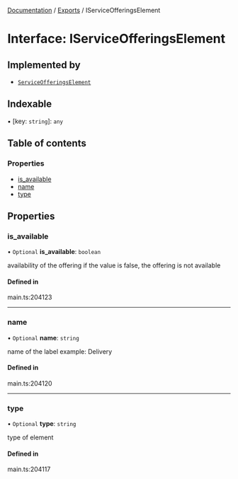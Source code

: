 [Documentation](../README.md) / [Exports](../modules.md) / IServiceOfferingsElement

# Interface: IServiceOfferingsElement

## Implemented by

- [`ServiceOfferingsElement`](../classes/ServiceOfferingsElement.md)

## Indexable

▪ [key: `string`]: `any`

## Table of contents

### Properties

- [is\_available](IServiceOfferingsElement.md#is_available)
- [name](IServiceOfferingsElement.md#name)
- [type](IServiceOfferingsElement.md#type)

## Properties

### is\_available

• `Optional` **is\_available**: `boolean`

availability of the offering
if the value is false, the offering is not available

#### Defined in

main.ts:204123

___

### name

• `Optional` **name**: `string`

name of the label
example: Delivery

#### Defined in

main.ts:204120

___

### type

• `Optional` **type**: `string`

type of element

#### Defined in

main.ts:204117

